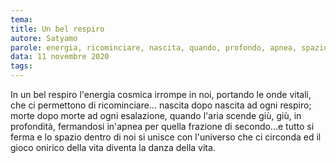 ```yaml
---
tema:
title: Un bel respiro
autore: Satyamo
parole: energia, ricominciare, nascita, quando, profondo, apnea, spazio, onirico
data: 11 novembre 2020
tags: 
---
```

In un bel respiro l'energia cosmica irrompe in noi, portando le onde vitali, che ci permettono di ricominciare... nascita dopo nascita ad ogni respiro; morte dopo morte ad ogni esalazione, quando l'aria scende giù, giù, in profondità, fermandosi in'apnea per quella frazione di secondo...e tutto si ferma e lo spazio dentro di noi si unisce con l'universo che ci circonda ed il gioco onirico della vita diventa la danza della vita. 